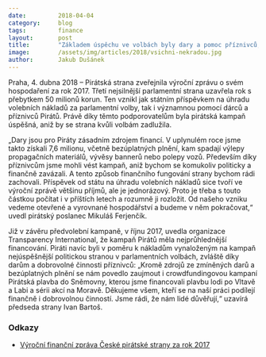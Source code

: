 ```yaml
---
date:         2018-04-04
category:     blog
tags:         finance
layout:       post
title:        "Základem úspěchu ve volbách byly dary a pomoc příznivců, říká k výroční zprávě Pirát Ferjenčík"
image:        /assets/img/articles/2018/vsichni-nekradou.jpg
author:       Jakub Dušánek
---
```



Praha, 4. dubna 2018 – Pirátská strana zveřejnila výroční zprávu o svém hospodaření za rok 2017. Třetí nejsilnější parlamentní strana uzavřela rok s přebytkem 50 milionů korun. Ten vznikl jak státním příspěvkem na úhradu volebních nákladů za parlamentní volby, tak i významnou pomocí dárců a příznivců Pirátů. Právě díky těmto podporovatelům byla pirátská kampaň úspěšná, aniž by se strana kvůli volbám zadlužila.

„Dary jsou pro Piráty zásadním zdrojem financí. V uplynulém roce jsme takto získali 7,6 milionu, včetně bezúplatných plnění, kam spadají výlepy propagačních materiálů, vývěsy bannerů nebo polepy vozů. Především díky příznivcům jsme mohli vést kampaň, aniž bychom se komukoliv politicky a finančně zavázali. A tento způsob finančního fungování strany bychom rádi zachovali. Příspěvek od státu na úhradu volebních nákladů sice tvoří ve výroční zprávě většinu příjmů, ale je jednorázový. Proto je třeba s touto částkou počítat i v příštích letech a rozumně ji rozložit. Od našeho vzniku vedeme otevřené a vyrovnané hospodářství a budeme v něm pokračovat,“ uvedl pirátský poslanec Mikuláš Ferjenčík.

Již v závěru předvolební kampaně, v říjnu 2017, uvedla organizace Transparency International, že kampaň Pirátů měla nejprůhlednější financování. Piráti navíc byli v poměru k nákladům vynaloženým na kampaň nejúspěšnější politickou stranou v parlamentních volbách, zvláště díky darům a dobrovolné činnosti příznivců: „Kromě zdrojů ze zmíněných darů a bezúplatných plnění se nám povedlo zaujmout i crowdfundingovou kampaní Pirátská plavba do Sněmovny, kterou jsme financovali plavbu lodi po Vltavě a Labi a sérii akcí na Moravě. Děkujeme všem, kteří se na naší práci podílejí finančně i dobrovolnou činností. Jsme rádi, že nám lidé důvěřují,“ uzavírá předseda strany Ivan Bartoš. 

### Odkazy

* [Výroční finanční zpráva České pirátské strany za rok 2017](https://zpravy.udhpsh.cz/zprava/vfz2017/pirati)


